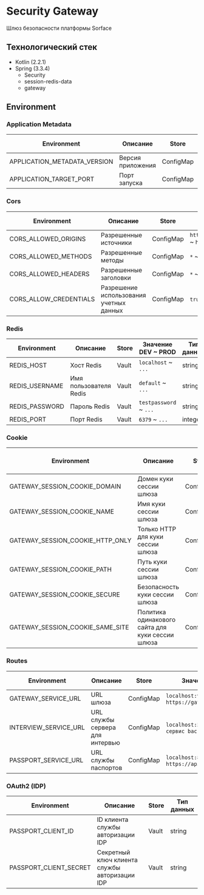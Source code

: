 # Security Gateway

Шлюз безопасности платформы Sorface

## Технологический стек

* Kotlin (2.2.1)
* Spring (3.3.4)
  * Security
  * session-redis-data
  * gateway

## Environment

### Application Metadata

| Environment                  | Описание          | Store     | Значение DEV ~ PROD                | Тип данных |
|------------------------------|-------------------|-----------|------------------------------------|------------|
| APPLICATION_METADATA_VERSION | Версия приложения | ConfigMap | `1.0.0`' ~ `BUILD_CURRENT_VERSION` | string     |
| APPLICATION_TARGET_PORT      | Порт запуска      | ConfigMap | `9000`' ~ `...`                    | integer    |

### Cors

| Environment            | Описание                                | Store     | Значение DEV ~ PROD                                                                                                                                  | Тип данных |
|------------------------|-----------------------------------------|-----------|------------------------------------------------------------------------------------------------------------------------------------------------------|------------|
| CORS_ALLOWED_ORIGINS   | Разрешенные источники                   | ConfigMap | `http://localhost:9030;http://localhost:3000;http://localhost:9020;http://localhost:8080]` ~ `https://id.sorface.com, https://interview.sorface.com` | string     |
| CORS_ALLOWED_METHODS   | Разрешенные методы                      | ConfigMap | `*` ~ `*`                                                                                                                                            | string     |
| CORS_ALLOWED_HEADERS   | Разрешенные заголовки                   | ConfigMap | `*` ~ `*`                                                                                                                                            | string     |
| CORS_ALLOW_CREDENTIALS | Разрешение использования учетных данных | ConfigMap | `true` ~ `true`                                                                                                                                      | boolean    |

### Redis

| Environment    | Описание               | Store | Значение DEV ~ PROD    | Тип данных |
|----------------|------------------------|-------|------------------------|------------|
| REDIS_HOST     | Хост Redis             | Vault | `localhost` ~ `...`    | string     |
| REDIS_USERNAME | Имя пользователя Redis | Vault | `default` ~ `...`      | string     |
| REDIS_PASSWORD | Пароль Redis           | Vault | `testpassword` ~ `...` | string     |
| REDIS_PORT     | Порт Redis             | Vault | `6379` ~ `...`         | integer    |

### Cookie

| Environment                      | Описание                                         | Store     | Значение DEV ~ PROD         | Тип данных |
|----------------------------------|--------------------------------------------------|-----------|-----------------------------|------------|
| GATEWAY_SESSION_COOKIE_DOMAIN    | Домен куки сессии шлюза                          | ConfigMap | `localhost` ~ `sorface.com` | string     |
| GATEWAY_SESSION_COOKIE_NAME      | Имя куки сессии шлюза                            | ConfigMap | `gtw_sid` ~ `gtw_sid`       | string     |
| GATEWAY_SESSION_COOKIE_HTTP_ONLY | Только HTTP для куки сессии шлюза                | ConfigMap | `true` ~ `true`             | boolean    |
| GATEWAY_SESSION_COOKIE_PATH      | Путь куки сессии шлюза                           | ConfigMap | `/` ~ `/`                   | string     |
| GATEWAY_SESSION_COOKIE_SECURE    | Безопасность куки сессии шлюза                   | ConfigMap | `true` ~ `true`             | boolean    |
| GATEWAY_SESSION_COOKIE_SAME_SITE | Политика одинакового сайта для куки сессии шлюза | ConfigMap | `lax` ~ `lax`               | string     |

### Routes

| Environment           | Описание                        | Store     | Значение DEV ~ PROD                                      | Тип данных |
|-----------------------|---------------------------------|-----------|----------------------------------------------------------|------------|
| GATEWAY_SERVICE_URL   | URL шлюза                       | ConfigMap | `localhost:9000` / `https://gateway.sorface.com`         | string     |
| INTERVIEW_SERVICE_URL | URL службы сервера для интервью | ConfigMap | `localhost:5043` / `внутренний сервис backend-interview` | string     |
| PASSPORT_SERVICE_URL  | URL службы паспортов            | ConfigMap | `localhost:8080` / `https://api.passport.sorface.com`    | string     |

### OAuth2 (IDP)

| Environment            | Описание                                      | Store | Тип данных |
|------------------------|-----------------------------------------------|-------|------------|
| PASSPORT_CLIENT_ID     | ID клиента службы авторизации IDP             | Vault | string     |
| PASSPORT_CLIENT_SECRET | Секретный ключ клиента службы авторизации IDP | Vault | string     |

